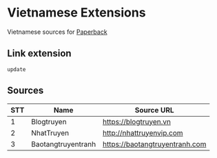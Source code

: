 # Vietnamese Extensions
Vietnamese sources for [Paperback](https://paperback.moe/)

## Link extension
```
update
```
## Sources

|STT    | Name                      | Source URL                                 |
| ----- | ------------------------- | ------------------------------------------ |
|   1   | Blogtruyen                | https://blogtruyen.vn                      |
|   2  | NhatTruyen                 | http://nhattruyenvip.com                   |
|   3  | Baotangtruyentranh         | https://baotangtruyentranh.com             |
